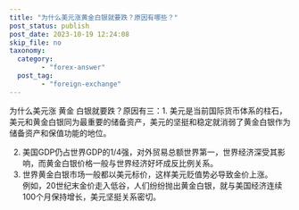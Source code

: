 ```yaml
---
title: "为什么美元涨黄金白银就要跌？原因有哪些？"
post_status: publish
post_date: 2023-10-19 12:24:08
skip_file: no
taxonomy:
  category:
        - "forex-answer"
  post_tag:
        - "foreign-exchange"
---
```


为什么美元涨 黄金 白银就要跌？原因有三：1. 美元是当前国际货币体系的柱石，美元和黄金白银同为最重要的储备资产，美元的坚挺和稳定就消弱了黄金白银作为储备资产和保值功能的地位。

2. 美国GDP仍占世界GDP的1/4强，对外贸易总额世界第一，世界经济深受其影响，而黄金白银价格一般与世界经济好坏成反比例关系。
3. 世界黄金白银市场一般都以美元标价，这样美元贬值势必导致金价上涨。  
    例如，20世纪末金价走入低谷，人们纷纷抛出黄金白银，就与美国经济连续100个月保持增长，美元坚挺关系密切。
